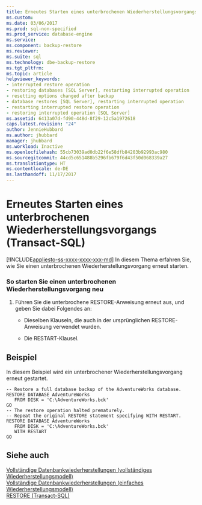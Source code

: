 ```yaml
---
title: Erneutes Starten eines unterbrochenen Wiederherstellungsvorgangs (Transact-SQL) | Microsoft-Dokumentation
ms.custom: 
ms.date: 03/06/2017
ms.prod: sql-non-specified
ms.prod_service: database-engine
ms.service: 
ms.component: backup-restore
ms.reviewer: 
ms.suite: sql
ms.technology: dbe-backup-restore
ms.tgt_pltfrm: 
ms.topic: article
helpviewer_keywords:
- interrupted restore operation
- restoring databases [SQL Server], restarting interrupted operation
- resetting options changed after backup
- database restores [SQL Server], restarting interrupted operation
- restarting interrupted restore operation
- restoring interrupted operation [SQL Server]
ms.assetid: 6413a07d-fd90-448d-8f29-12c5a1972618
caps.latest.revision: "24"
author: JennieHubbard
ms.author: jhubbard
manager: jhubbard
ms.workload: Inactive
ms.openlocfilehash: 55cb73039ad0db22f6e58dfb84203b92993ac980
ms.sourcegitcommit: 44cd5c651488b5296fb679f6d43f50d068339a27
ms.translationtype: HT
ms.contentlocale: de-DE
ms.lasthandoff: 11/17/2017
---
```

# <a name="restart-an-interrupted-restore-operation-transact-sql"></a>Erneutes Starten eines unterbrochenen Wiederherstellungsvorgangs (Transact-SQL)
[!INCLUDE[appliesto-ss-xxxx-xxxx-xxx-md](../../includes/appliesto-ss-xxxx-xxxx-xxx-md.md)] In diesem Thema erfahren Sie, wie Sie einen unterbrochenen Wiederherstellungsvorgang erneut starten.  
  
### <a name="to-restart-an-interrupted-restore-operation"></a>So starten Sie einen unterbrochenen Wiederherstellungsvorgang neu  
  
1.  Führen Sie die unterbrochene RESTORE-Anweisung erneut aus, und geben Sie dabei Folgendes an:  
  
    -   Dieselben Klauseln, die auch in der ursprünglichen RESTORE-Anweisung verwendet wurden.  
  
    -   Die RESTART-Klausel.  
  
## <a name="example"></a>Beispiel  
 In diesem Beispiel wird ein unterbrochener Wiederherstellungsvorgang erneut gestartet.  
  
```tsql  
-- Restore a full database backup of the AdventureWorks database.  
RESTORE DATABASE AdventureWorks  
   FROM DISK = 'C:\AdventureWorks.bck'  
GO  
-- The restore operation halted prematurely.  
-- Repeat the original RESTORE statement specifying WITH RESTART.  
RESTORE DATABASE AdventureWorks   
   FROM DISK = 'C:\AdventureWorks.bck'  
   WITH RESTART  
GO  
```  
  
## <a name="see-also"></a>Siehe auch  
 [Vollständige Datenbankwiederherstellungen &#40;vollständiges Wiederherstellungsmodell&#41;](../../relational-databases/backup-restore/complete-database-restores-full-recovery-model.md)   
 [Vollständige Datenbankwiederherstellungen &#40;einfaches Wiederherstellungsmodell&#41;](../../relational-databases/backup-restore/complete-database-restores-simple-recovery-model.md)   
 [RESTORE &#40;Transact-SQL&#41;](../../t-sql/statements/restore-statements-transact-sql.md)  
  
  
